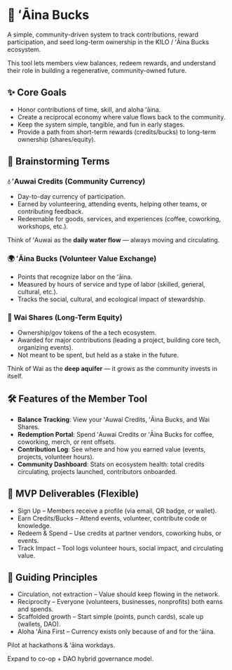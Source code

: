 # 🌱 ʻĀina Bucks
A simple, community-driven system to track contributions, reward participation, and seed long-term ownership in the KILO / ʻĀina Bucks ecosystem.

This tool lets members view balances, redeem rewards, and understand their role in building a regenerative, community-owned future.

## ✨ Core Goals

- Honor contributions of time, skill, and aloha ʻāina.
- Create a reciprocal economy where value flows back to the community.
- Keep the system simple, tangible, and fun in early stages.
- Provide a path from short-term rewards (credits/bucks) to long-term ownership (shares/equity).

## 🔑 Brainstorming Terms
### 💧 ʻAuwai Credits (Community Currency)
- Day-to-day currency of participation.
- Earned by volunteering, attending events, helping other teams, or contributing feedback.
- Redeemable for goods, services, and experiences (coffee, coworking, workshops, etc.).

Think of ʻAuwai as the **daily water flow** — always moving and circulating.

### 🌍 ʻĀina Bucks (Volunteer Value Exchange)
- Points that recognize labor on the ʻāina.
- Measured by hours of service and type of labor (skilled, general, cultural, etc.).
- Tracks the social, cultural, and ecological impact of stewardship.

### 🌊 Wai Shares (Long-Term Equity)

- Ownership/gov tokens of the a tech ecosystem.
- Awarded for major contributions (leading a project, building core tech, organizing events).
- Not meant to be spent, but held as a stake in the future.

Think of Wai as the **deep aquifer** — it grows as the community invests in itself.

## 🛠 Features of the Member Tool

- **Balance Tracking**: View your ʻAuwai Credits, ʻĀina Bucks, and Wai Shares.
- **Redemption Portal**: Spend ʻAuwai Credits or ʻĀina Bucks for coffee, coworking, merch, or rent offsets.
- **Contribution Log**: See where and how you earned value (events, projects, volunteer hours).
- **Community Dashboard**: Stats on ecosystem health: total credits circulating, projects launched, contributors onboarded.

## 🚀 MVP Deliverables (Flexible)
- Sign Up – Members receive a profile (via email, QR badge, or wallet).
- Earn Credits/Bucks – Attend events, volunteer, contribute code or knowledge.
- Redeem & Spend – Use credits at partner vendors, coworking hubs, or events.
- Track Impact – Tool logs volunteer hours, social impact, and circulating value.

## 📜 Guiding Principles
- Circulation, not extraction – Value should keep flowing in the network.
- Reciprocity – Everyone (volunteers, businesses, nonprofits) both earns and spends.
- Scaffolded growth – Start simple (points, punch cards), scale up (wallets, DAO).
- Aloha ʻĀina First – Currency exists only because of and for the ʻāina.

 Pilot at hackathons & ʻāina workdays.

 Expand to co-op + DAO hybrid governance model.
